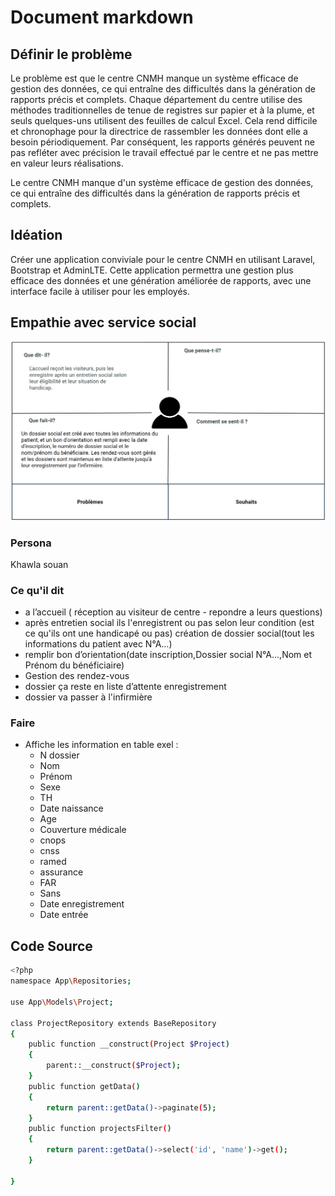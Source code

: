# Document markdown
## Définir le problème

Le problème est que le centre CNMH manque un système efficace de gestion des données, ce qui entraîne des difficultés dans la génération de rapports précis et complets. Chaque département du centre utilise des méthodes traditionnelles de tenue de registres sur papier et à la plume, et seuls quelques-uns utilisent des feuilles de calcul Excel. Cela rend difficile et chronophage pour la directrice de rassembler les données dont elle a besoin périodiquement. Par conséquent, les rapports générés peuvent ne pas refléter avec précision le travail effectué par le centre et ne pas mettre en valeur leurs réalisations.

Le centre CNMH manque d'un système efficace de gestion des données, ce qui entraîne des difficultés dans la génération de rapports précis et complets.


## Idéation
Créer une application conviviale pour le centre CNMH en utilisant Laravel, Bootstrap et AdminLTE. Cette application permettra une gestion plus efficace des données et une génération améliorée de rapports, avec une interface facile à utiliser pour les employés.


## Empathie avec service social
![service social Carte d'empathie](images/service-social.png)

### Persona
Khawla souan

### Ce qu'il dit 
- a  l’accueil ( réception au visiteur de centre - repondre a leurs questions)
- après entretien social ils l'enregistrent ou pas  selon leur condition (est ce qu'ils ont une handicapé ou pas) création de dossier social(tout les informations du patient avec N°A…) 
- remplir bon d’orientation(date inscription,Dossier social N°A…,Nom et Prénom du bénéficiaire)
- Gestion des rendez-vous
- dossier ça reste en liste d’attente enregistrement
- dossier va passer à l'infirmière

### Faire
- Affiche les information en table exel :
  - N dossier
  - Nom
  - Prénom
  - Sexe
  - TH
  - Date naissance
  - Age
  - Couverture médicale
  - cnops
  - cnss
  - ramed
  - assurance
  - FAR
  - Sans
  - Date enregistrement
  - Date entrée

## Code Source
```bash
<?php
namespace App\Repositories;

use App\Models\Project;

class ProjectRepository extends BaseRepository
{
    public function __construct(Project $Project)
    {
        parent::__construct($Project);
    }
    public function getData()
    {
        return parent::getData()->paginate(5);
    }
    public function projectsFilter()
    {
        return parent::getData()->select('id', 'name')->get();
    }

}

```